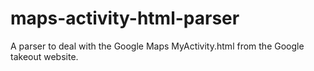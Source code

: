 # maps-activity-html-parser
A parser to deal with the Google Maps MyActivity.html from the Google takeout website.
